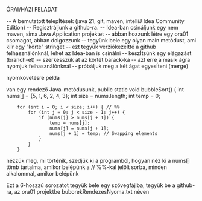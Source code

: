 ÓRAI/HÁZI FELADAT
 
-- A bemutatott telepÍtések (java 21, git, maven, intelliJ Idea Community Edition)
-- Regisztráljunk a github-ra.
-- Idea-ban csináljunk egy nem maven, sima Java Application projektet
-- abban hozzunk létre egy ora01 csomagot, abban dolgozzunk
-- tegyünk bele egy olyan main metódust, ami kiÍr egy "körte" stringet
-- ezt tegyük verziókezeltté a github felhasználónknál, 
        lehet az Idea-ban is csinálni
-- készÍtsünk egy elágazást (branch-et)
-- szerkesszük át az körtét barack-ká
-- azt erre a másik ágra nyomjuk felhasználónknál
-- próbáljuk meg a két ágat egyesÍteni (merge)
 
nyomkövetésre példa
 
van egy rendező Java-metódusunk, 
   public static void bubbleSort() {
        int nums[] = {5, 1, 6, 2, 4, 3};
        int size = nums.length;
        int temp = 0;
 
        for (int i = 0; i < size; i++) { // %%
            for (int j = 0; j < size - 1; j++) { 
                if (nums[j] > nums[j + 1]) {
                    temp = nums[j];
                    nums[j] = nums[j + 1];
                    nums[j + 1] = temp; // Swapping elements
                }
            }
        }
 
 
nézzük meg, mi történik, szedjük ki a programból, hogyan néz ki a nums[] tömb tartalma, amikor belépünk a // %%-kal jelölt sorba, minden alkalommal, amikor belépünk
 
Ezt a 6-hoszzú sorozatot tegyük bele egy szövegfájlba, tegyük be a github-ra, az ora01 projektbe buborekRendezesNyoma.txt néven
